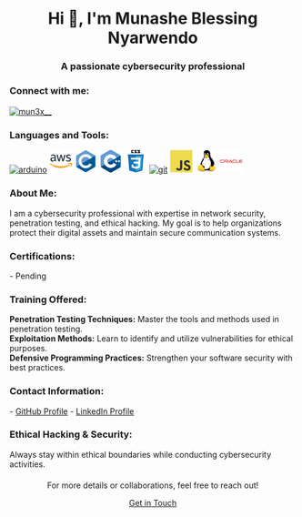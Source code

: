 <!DOCTYPE html>
<html lang="en">
<head>
</head>
<body>

<h1 align="center">Hi 👋, I'm Munashe Blessing Nyarwendo</h1>
<h3 align="center">A passionate cybersecurity professional</h3>

<h3 align="left">Connect with me:</h3>
<p align="left">
  <a href="https://instagram.com/mun3x__" target="_blank"><img align="center" src="https://raw.githubusercontent.com/rahuldkjain/github-profile-readme-generator/master/src/images/icons/Social/instagram.svg" alt="mun3x__" height="30" width="40" /></a>
</p>

<h3 align="left">Languages and Tools:</h3>
<p align="left">
  <a href="https://www.arduino.cc/" target="_blank" rel="noreferrer"><img src="https://cdn.worldvectorlogo.com/logos/arduino-1.svg" alt="arduino" width="40" height="40"></a>
  <a href="https://aws.amazon.com" target="_blank" rel="noreferrer"><img src="https://raw.githubusercontent.com/devicons/devicon/master/icons/amazonwebservices/amazonwebservices-original-wordmark.svg" alt="aws" width="40" height="40"></a>
  <a href="https://www.cprogramming.com/" target="_blank" rel="noreferrer"><img src="https://raw.githubusercontent.com/devicons/devicon/master/icons/c/c-original.svg" alt="c" width="40" height="40"></a>
  <a href="https://www.w3schools.com/cpp/" target="_blank" rel="noreferrer"><img src="https://raw.githubusercontent.com/devicons/devicon/master/icons/cplusplus/cplusplus-original.svg" alt="cplusplus" width="40" height="40"></a>
  <a href="https://www.w3schools.com/css/" target="_blank" rel="noreferrer"><img src="https://raw.githubusercontent.com/devicons/devicon/master/icons/css3/css3-original-wordmark.svg" alt="css3" width="40" height="40"></a>
  <a href="https://git-scm.com/" target="_blank" rel="noreferrer"><img src="https://www.vectorlogo.zone/logos/git-scm/git-scm-icon.svg" alt="git" width="40" height="40"></a>
  <a href="https://developer.mozilla.org/en-US/docs/Web/JavaScript" target="_blank" rel="noreferrer"><img src="https://raw.githubusercontent.com/devicons/devicon/master/icons/javascript/javascript-original.svg" alt="javascript" width="40" height="40"></a>
  <a href="https://www.linux.org/" target="_blank" rel="noreferrer"><img src="https://raw.githubusercontent.com/devicons/devicon/master/icons/linux/linux-original.svg" alt="linux" width="40" height="40"></a>
  <a href="https://www.oracle.com/" target="_blank" rel="noreferrer"><img src="https://raw.githubusercontent.com/devicons/devicon/master/icons/oracle/oracle-original.svg" alt="oracle" width="40" height="40"></a>
</p>

<h3 align="left">About Me:</h3>
<p align="left">
  I am a cybersecurity professional with expertise in network security, penetration testing, and ethical hacking. My goal is to help organizations protect their digital assets and maintain secure communication systems.
</p>

<h3 align="left">Certifications:</h3>
<p align="left">
  - Pending
</p>

<h3 align="left">Training Offered:</h3>
<p align="left">
  <strong>Penetration Testing Techniques:</strong> Master the tools and methods used in penetration testing.
  <br>
  <strong>Exploitation Methods:</strong> Learn to identify and utilize vulnerabilities for ethical purposes.
  <br>
  <strong>Defensive Programming Practices:</strong> Strengthen your software security with best practices.
</p>

<h3 align="left">Contact Information:</h3>
<p align="left">
  - <a href="https://github.com/munasheblessing" target="_blank">GitHub Profile</a>
  - <a href="https://linkedin.com/in/munasheblessing" target="_blank">LinkedIn Profile</a>
</p>

<h3 align="left">Ethical Hacking & Security:</h3>
<p align="left">
  Always stay within ethical boundaries while conducting cybersecurity activities.
</p>

<div style="text-align: center; margin-top: 20px;">
  <p>For more details or collaborations, feel free to reach out!</p>
  <a href="mailto:nyarwendom@gmail.com">Get in Touch</a>
</div>

</body>
</html>

